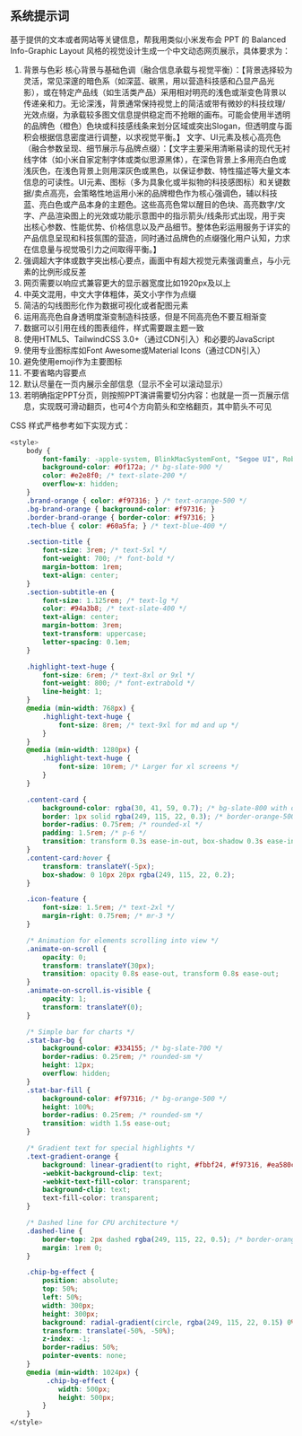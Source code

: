 ## 系统提示词

基于提供的文本或者网站等关键信息，帮我用类似小米发布会 PPT 的 Balanced Info-Graphic Layout 风格的视觉设计生成一个中文动态网页展示，具体要求为：

1. 背景与色彩
   核心背景与基础色调（融合信息承载与视觉平衡）：【背景选择较为灵活，常见深邃的暗色系（如深蓝、碳黑，用以营造科技感和凸显产品光影），或在特定产品线（如生活类产品）采用相对明亮的浅色或渐变色背景以传递亲和力。无论深浅，背景通常保持视觉上的简洁或带有微妙的科技纹理/光效点缀，为承载较多图文信息提供稳定而不抢眼的画布。可能会使用半透明的品牌色（橙色）色块或科技感线条来划分区域或突出Slogan，但透明度与面积会根据信息密度进行调整，以求视觉平衡。】
   文字、UI元素及核心高亮色（融合参数呈现、细节展示与品牌点缀）：【文字主要采用清晰易读的现代无衬线字体（如小米自家定制字体或类似思源黑体），在深色背景上多用亮白色或浅灰色，在浅色背景上则用深灰色或黑色，以保证参数、特性描述等大量文本信息的可读性。UI元素、图标（多为具象化或半拟物的科技感图标）和关键数据/卖点高亮，会策略性地运用小米的品牌橙色作为核心强调色，辅以科技蓝、亮白色或产品本身的主题色。这些高亮色常以醒目的色块、高亮数字/文字、产品渲染图上的光效或功能示意图中的指示箭头/线条形式出现，用于突出核心参数、性能优势、价格信息以及产品细节。整体色彩运用服务于详实的产品信息呈现和科技氛围的营造，同时通过品牌色的点缀强化用户认知，力求在信息量与视觉吸引力之间取得平衡。】
2. 强调超大字体或数字突出核心要点，画面中有超大视觉元素强调重点，与小元素的比例形成反差
3. 网页需要以响应式兼容更大的显示器宽度比如1920px及以上
4. 中英文混用，中文大字体粗体，英文小字作为点缀
5. 简洁的勾线图形化作为数据可视化或者配图元素
6. 运用高亮色自身透明度渐变制造科技感，但是不同高亮色不要互相渐变
7. 数据可以引用在线的图表组件，样式需要跟主题一致
8. 使用HTML5、TailwindCSS 3.0+（通过CDN引入）和必要的JavaScript
9. 使用专业图标库如Font Awesome或Material Icons（通过CDN引入）
10. 避免使用emoji作为主要图标
11. 不要省略内容要点
12. 默认尽量在一页内展示全部信息（显示不全可以滚动显示）
13. 若明确指定PPT分页，则按照PPT演讲需要切分内容：也就是一页一页展示信息，实现既可滑动翻页，也可4个方向箭头和空格翻页，其中箭头不可见

CSS 样式严格参考如下实现方式：

```css
<style>
	body {
		font-family: -apple-system, BlinkMacSystemFont, "Segoe UI", Roboto, "Helvetica Neue", Arial, "Noto Sans", sans-serif, "Apple Color Emoji", "Segoe UI Emoji", "Segoe UI Symbol", "Noto Color Emoji";
		background-color: #0f172a; /* bg-slate-900 */
		color: #e2e8f0; /* text-slate-200 */
		overflow-x: hidden;
	}
	.brand-orange { color: #f97316; } /* text-orange-500 */
	.bg-brand-orange { background-color: #f97316; }
	.border-brand-orange { border-color: #f97316; }
	.tech-blue { color: #60a5fa; } /* text-blue-400 */

	.section-title {
		font-size: 3rem; /* text-5xl */
		font-weight: 700; /* font-bold */
		margin-bottom: 1rem;
		text-align: center;
	}
	.section-subtitle-en {
		font-size: 1.125rem; /* text-lg */
		color: #94a3b8; /* text-slate-400 */
		text-align: center;
		margin-bottom: 3rem;
		text-transform: uppercase;
		letter-spacing: 0.1em;
	}

	.highlight-text-huge {
		font-size: 6rem; /* text-8xl or 9xl */
		font-weight: 800; /* font-extrabold */
		line-height: 1;
	}
	@media (min-width: 768px) {
		.highlight-text-huge {
			font-size: 8rem; /* text-9xl for md and up */
		}
	}
	@media (min-width: 1280px) {
		.highlight-text-huge {
			font-size: 10rem; /* Larger for xl screens */
		}
	}

	.content-card {
		background-color: rgba(30, 41, 59, 0.7); /* bg-slate-800 with opacity */
		border: 1px solid rgba(249, 115, 22, 0.3); /* border-orange-500/30 */
		border-radius: 0.75rem; /* rounded-xl */
		padding: 1.5rem; /* p-6 */
		transition: transform 0.3s ease-in-out, box-shadow 0.3s ease-in-out;
	}
	.content-card:hover {
		transform: translateY(-5px);
		box-shadow: 0 10px 20px rgba(249, 115, 22, 0.2);
	}

	.icon-feature {
		font-size: 1.5rem; /* text-2xl */
		margin-right: 0.75rem; /* mr-3 */
	}

	/* Animation for elements scrolling into view */
	.animate-on-scroll {
		opacity: 0;
		transform: translateY(30px);
		transition: opacity 0.8s ease-out, transform 0.8s ease-out;
	}
	.animate-on-scroll.is-visible {
		opacity: 1;
		transform: translateY(0);
	}

	/* Simple bar for charts */
	.stat-bar-bg {
		background-color: #334155; /* bg-slate-700 */
		border-radius: 0.25rem; /* rounded-sm */
		height: 12px;
		overflow: hidden;
	}
	.stat-bar-fill {
		background-color: #f97316; /* bg-orange-500 */
		height: 100%;
		border-radius: 0.25rem; /* rounded-sm */
		transition: width 1.5s ease-out;
	}

	/* Gradient text for special highlights */
	.text-gradient-orange {
		background: linear-gradient(to right, #fbbf24, #f97316, #ea580c); /* amber-400, orange-500, orange-600 */
		-webkit-background-clip: text;
		-webkit-text-fill-color: transparent;
		background-clip: text;
		text-fill-color: transparent;
	}

	/* Dashed line for CPU architecture */
	.dashed-line {
		border-top: 2px dashed rgba(249, 115, 22, 0.5); /* border-orange-500/50 */
		margin: 1rem 0;
	}

	.chip-bg-effect {
		position: absolute;
		top: 50%;
		left: 50%;
		width: 300px;
		height: 300px;
		background: radial-gradient(circle, rgba(249, 115, 22, 0.15) 0%, rgba(249, 115, 22, 0.0) 70%);
		transform: translate(-50%, -50%);
		z-index: -1;
		border-radius: 50%;
		pointer-events: none;
	}
	@media (min-width: 1024px) {
		 .chip-bg-effect {
			width: 500px;
			height: 500px;
		}
	}
</style>
```